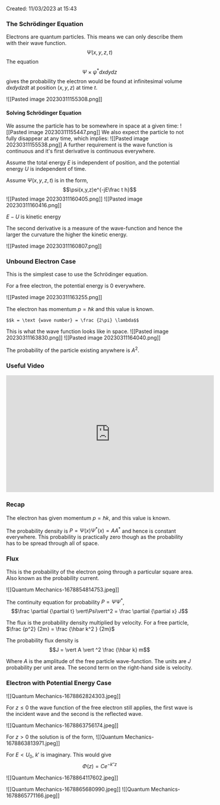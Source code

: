 Created: 11/03/2023 at 15:43

### The Schrödinger Equation
Electrons are quantum particles. This means we can only describe them with their wave function.
$$\Psi(x,y,z,t)$$
The equation
$$\Psi \times \psi^*dxdydz$$ 
gives the probability the electron would be found at infinitesimal volume $dxdydzdt$ at position $(x, y, z)$ at time $t$.

![[Pasted image 20230311155308.png]]

#### Solving Schrödinger Equation
We assume the particle has to be somewhere in space at a given time:
![[Pasted image 20230311155447.png]]
We also expect the particle to not fully disappear at any time, which implies:
![[Pasted image 20230311155538.png]]
A further requirement is the wave function is continuous and it's first derivative is continuous everywhere.

Assume the total energy $E$ is independent of position, and the potential energy $U$ is independent of time.

Assume $\Psi(x, y, z, t)$ is in the form,
$$\psi(x,y,z)e^{-jE\frac t h}$$
![[Pasted image 20230311160405.png]]
![[Pasted image 20230311160416.png]]

$E - U$ is kinetic energy

The second derivative is a measure of the wave-function and hence the larger the curvature the higher the kinetic energy.

![[Pasted image 20230311160807.png]]

### Unbound Electron Case
This is the simplest case to use the Schrödinger equation.

For a free electron, the potential energy is 0 everywhere.

![[Pasted image 20230311163255.png]]

The electron has momentum $p = \hbar k$ and this value is known.

```ad-info
$$k = \text {wave number} = \frac {2\pi} \lambda$$
```

This is what the wave function looks like in space.
![[Pasted image 20230311163830.png]]
![[Pasted image 20230311164040.png]]

The probability of the particle existing anywhere is $A^2$.

### Useful Video
<iframe width="560" height="315" src="https://www.youtube.com/embed/sPZWtZ8vt1w" title="YouTube video player" frameborder="0" allow="accelerometer; autoplay; clipboard-write; encrypted-media; gyroscope; picture-in-picture; web-share" allowfullscreen></iframe>

### Recap
The electron has given momentum $p=\hbar k$, and this value is known.

The probability density is $P = \Psi(x) \Psi^*(x) = AA^*$ and hence is constant everywhere. This probability is practically zero though as the probability has to be spread through all of space.

### Flux
This is the probability of the electron going through a particular square area. Also known as the probability current.

![[Quantum Mechanics-1678854814753.jpeg]]

The continuity equation for probability $P = \Psi \Psi^*$,
$$\frac \partial {\partial t} \vert\Psi\vert^2 = \frac \partial {\partial x} J$$

The flux is the probability density multiplied by velocity.
For a free particle, $\frac {p^2} {2m} = \frac {\hbar k^2 } {2m}$

The probability flux density is 
$$J = \vert A \vert ^2 \frac {\hbar k} m$$

Where $A$ is the amplitude of the free particle wave-function. The units are $J$ probability per unit area. The second term on the right-hand side is velocity.

### Electron with Potential Energy Case
![[Quantum Mechanics-1678862824303.jpeg]]

For $z \leq 0$  the wave function of the free electron still applies, the first wave is the incident wave and the second is the reflected wave.

![[Quantum Mechanics-1678863756174.jpeg]]

For $z > 0$ the solution is of the form,
![[Quantum Mechanics-1678863813971.jpeg]]

For $E < U_0$, $k'$ is imaginary. This would give
$$\Phi(z) = Ce^{-k''z}$$

![[Quantum Mechanics-1678864117602.jpeg]]

![[Quantum Mechanics-1678865680990.jpeg]]
![[Quantum Mechanics-1678865771166.jpeg]]